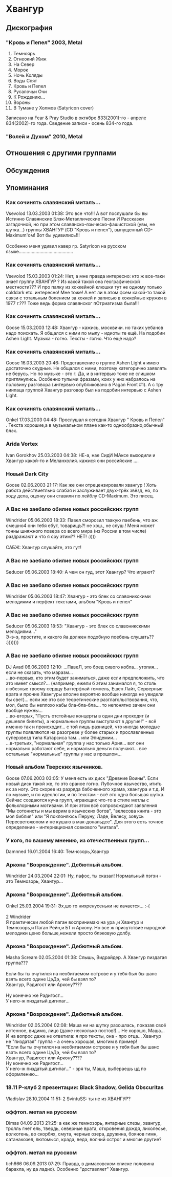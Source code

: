 # Хвангур



## Дискография

### "Кровь и Пепел" 2003, Metal

1. Темноярь
2. Огнеокий Жиж 
3. На Север
4. Морок
5. Ночь Коляды
6. Воды Спят
7. Кровь и Пепел
8. Русалочьи Очи
9. К Рождению...
10. Вороны
11. В Тумане у Холмов (Satyricon cover)



Записано на Fear & Pray Studio в октябре 833(2001)-го - апреле 834(2002)-го года. 
Сведение записи - осень 834-го года. 



### "Волей и Духом" 2010, Metal




## Отношения с другими группами


## Обсуждения


## Упоминания

### Как сочинять славянский миталъ...

Vsevolod 13.03.2003 01:38:
Это все что!!! А вот послушали бы вы Истинно Славянские Блэк-Металлические Песни И Рассказки загадочной, но при этом славянско-языческо-фашистской (увы, не шутка...) группы ХВАНГУР (CD "Кровь и пепел"), выпущенный CD-Maximum'ом! Вот бы удивились!!!<BR><BR>Особенно меня удивил кавер гр. Satyricon на русском языке..........................................

### Как сочинять славянский миталъ...

Vsevolod 15.03.2003 01:24:
Нет, а мне правда интересно: кто ж все-таки знает группу ХВАНГУР ? Из какой такой она географической местности??? И про палку из хоккейной клюшки тут не одному только colddark etc. интересно! Мне тоже! А нет ли в этом фсем какой-то такой связи с тотальным болением за хоккей и записью в хоккейные кружки в 1977 г.??? Тоже ведь форма славянског пОтриатизма была!!!

### Как сочинять славянский миталъ...

Goose 15.03.2003 12:48:
Хвангур - кажись, москвичи. но таких уебанов надо поискать. Я общался с ними по мылу - идиоты те ещё. На подобии Ashen Light. Музыка - гогно. Тексты - гогно. Что ещё надо?<BR>

### Как сочинять славянский миталъ...

Goose 16.03.2003 20:46:
Представление о группе Ashen Light я имею достаточно скудные. Не общался с ними, поэтому категорично заявлять не берусь. Но по музыке - это г. Да, и в интервью тоже не слишком приглянулись. Особенно тупыми фразами, коих у них набралось на половину разговора (интервью опубликовано в Pagan Front #1). А с тру ниипаца группой Хвангур разговор был на подобии интервью с Ashen Light.

### Как сочинять славянский миталъ...

Onkel 17.03.2003 04:48:
Прослушал я сегодня Хвангур " Кровь и Пепел" . Текста хорошие,а в музыкальном плане как-то однообразно,обычный блэк.

### Arida Vortex

Ivan Gorokhov 25.03.2003 04:38:
НЕ-а, нае СидИ МАксе выходили и Хвангур какой-то и Меланхолия. кажися они российские ....

### Новый Dark City

Goose 02.06.2003 21:17:
Как же они отрецензировали хвангур ! Хоть работа действиетльно слабая и заслуживает двух-трёх звёзд, но, по ходу дела, оценку они ставили по лейблу CD-Maximum. Это писец.

### А Вас не заебало обилие новых российских групп

Windrider 05.06.2003 18:33:
Павел сморозил таакую паебень, что аж смешно4 они тебя ебут, товарищъ?! не хош., не слуш.! Меня может тонны шняжного повера со всего мира (из России в том числе) раздражают и что я сру этим?? НЕТ! :))))<BR><BR>САБЖ: Хвангур слушайте, это гут! 

### А Вас не заебало обилие новых российских групп

Seducer 05.06.2003 18:40:
А чем он гуд, этот Хвангур? Что играют?

### А Вас не заебало обилие новых российских групп

Windrider 05.06.2003 18:47:
Хвангур - это блек со славоникскими мелодиями и перфект текстами, альбом "Кровь и пепел"

### А Вас не заебало обилие новых российских групп

Seducer 05.06.2003 18:53:
"Хвангур - это блек со славоникскими мелодиями..." <BR>Э-э-э, простите, и какого йа должен подобную поебень слушать?? :))))))) 

### А Вас не заебало обилие новых российских групп

DJ Avad 06.06.2003 12:10:
...ПавеЛ, это бред сивого кобла... утопия... если не сказать, что маразм... <BR>...во-первых, кто этим будет заниматься, даже если предположить, что это имеет смысл?... (например, ежели б этим занимался я, то столь любезные твоему сердцу Баттерфлай темпель, Ешен Лайт, Серверные врата и прочие Хвангуры вполне вероятно вообще никогда не увидели бы свет)... если же это все теоретические разглагольствования, что, мол, было бы неплохо кабы бла-бла-бла.... то непонятно зачем они вообще нужны... <BR>...во-вторых, "Пусть отстойные концерты в одни дни проходят (и дешевле билеты), а нормальные группы выступают в другие!" - всё именно так и происходит... с той лишь разницей, что иногда молодые группы появляются на разогреве у более старых и прославленных суперзвезд типа Катарсиса там... или Эпидемии...<BR>...в-третьих, "нормальная" группа у нас только Ария... вот они нормально работают себе, и нормально деньги получают... все остальные "нормальные" группы у нас в прошлом... 

### Новый альбом Тверских язычников.

Goose 07.06.2003 03:05:
У меня есть их диск "Древние Воины". Если новый диск такой же, то это сраное гогно. Лубочное язычество, итить их за ногу. Это скорее из разряда бабочкиного храма, хвангура и т.д. И по музыке, и по идеологии, и по текстам - всё это одна большая шутка. Сейчас создаются куча групп, играющих что-то в стиле метлы с фольклорными мотивами. И при этом всё сопровождают заявления "Мы сотонисты и мы верим в языческих богов", "велесова книга - это моя библия" или "Я поклоняюсь Перуну, Ладе, Велесу, зовусь Пересветожопом и не кушаю в мак-дональдсе". Для этого есть точное определение - интернационал совкового "митала".

### У кого, по вашему мнению, из отечественных групп...

Damnned 16.01.2004 16:40:
Темнозорь,Хвангур

### Аркона &quot;Возрождение&quot;. Дебютный альбом.

Windrider 24.03.2004 22:01:
Ну, пафос, ты сказал! Нормальный пэгэн - это Темнозорь, Хвангур... 

### Аркона &quot;Возрождение&quot;. Дебютный альбом.

Onkel 25.03.2004 19:31:
Эх,шо то  нихренусеньки не качается... :-(<BR><BR>2 Windrider<BR>Я практически любой паган воспринимаю на ура ,и Хвангур и Темнозорь,и Паган Рейн,и БТ и Аркону. Но все ж присутствие народной мелодики ценю больше,нежели просто блэковую долбу.

### Аркона &quot;Возрождение&quot;. Дебютный альбом.

Masha Scream 02.05.2004 01:38:
Слышь, Видрайдер. А Хвангур пиздатая группа???<BR><BR>Если бы ты очутился на необитаемом острове и у тебя был бы шанс взять всего одине ЦэДэ, чей бы взял то?<BR>Хвангур, Радигост или Аркону????<BR><BR>Ну конечно же Радигост...<BR>У него-ж пиздатый дигипаг...<BR>

### Аркона &quot;Возрождение&quot;. Дебютный альбом.

Windrider 02.05.2004 02:08:
Маша ни на шутку разошлась, показав своё  истенное, видимо, лицо (даже несколько постов!)... Не хорошо, Маша... И на вопрос даже не ответила: я про тексты, она - про отца... Хвангур не "пиздатая" группа - а очень хорошая, многим в пример! <BR>"Если бы ты очутился на необитаемом острове и у тебя был бы шанс взять всего одине ЦэДэ, чей бы взял то?<BR>Хвангур, Радигост или Аркону????<BR>Ну конечно же Радигост...<BR>У него-ж пиздатый дигипаг..." - зря ты, Маша, выбераешь цд по оформлению...

### 18.11 Р-клуб 2 презентации: Black Shadow, Gelida Obscuritas

Vladislav 28.10.2004 11:51:
2 SvintuSS: ты не из ХВАНГУР?

### оффтоп. метал на русском

Dimas 04.09.2013 21:25:
а как же темнозорь, янтарные слезы, хвангур, тролль гнет ель, твердь, северные врата, откровения дождя, лихолесье, волкотень, во скорбях, смута, черные озера, дружина, боянов гимн, сатанакозел, лютомысл, крада, веда, волчий острог и многие другие?

### оффтоп. метал на русском

tich666 06.09.2013 07:29:
Правда, в димасовском списке половина барахла, ну да ладно). Особенно "доставляет" Хвангур.


